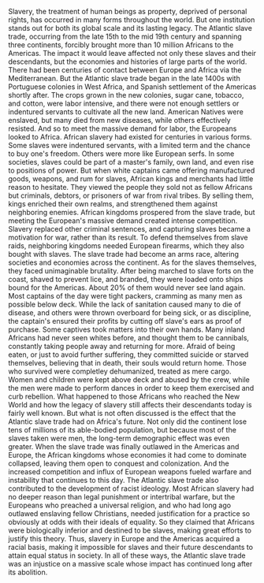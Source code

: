 
Slavery, the treatment of human beings as property,
deprived of personal rights,
has occurred in many forms 
throughout the world.
But one institution stands out for
both its global scale and its lasting legacy.
The Atlantic slave trade,
occurring from the late 15th
to the mid 19th century
and spanning three continents,
forcibly brought more than 10 million Africans
to the Americas.
The impact it would leave affected
not only these slaves
and their descendants,
but the economies and histories
of large parts of the world.
There had been centuries of contact
between Europe and Africa
via the Mediterranean.
But the Atlantic slave trade 
began in the late 1400s
with Portuguese colonies in West Africa,
and Spanish settlement 
of the Americas shortly after.
The crops grown in the new colonies,
sugar cane, tobacco, and cotton,
were labor intensive,
and there were not enough settlers 
or indentured servants
to cultivate all the new land.
American Natives were enslaved, 
but many died from new diseases,
while others effectively resisted.
And so to meet the massive 
demand for labor,
the Europeans looked to Africa.
African slavery had existed 
for centuries in various forms.
Some slaves were indentured servants,
with a limited term 
and the chance to buy one&#39;s freedom.
Others were more like European serfs.
In some societies, slaves could 
be part of a master&#39;s family,
own land, and even rise 
to positions of power.
But when white captains came offering 
manufactured goods,
weapons, and rum for slaves,
African kings and merchants 
had little reason to hesitate.
They viewed the people they sold 
not as fellow Africans
but criminals, debtors, 
or prisoners of war from rival tribes.
By selling them, kings enriched 
their own realms,
and strengthened them 
against neighboring enemies.
African kingdoms prospered 
from the slave trade,
but meeting the European&#39;s massive demand
created intense competition.
Slavery replaced other criminal sentences,
and capturing slaves 
became a motivation for war,
rather than its result.
To defend themselves from slave raids,
neighboring kingdoms 
needed European firearms,
which they also bought with slaves.
The slave trade had become an arms race,
altering societies and economies 
across the continent.
As for the slaves themselves,
they faced unimaginable brutality.
After being marched 
to slave forts on the coast,
shaved to prevent lice, and branded,
they were loaded onto ships 
bound for the Americas.
About 20% of them 
would never see land again.
Most captains of the day 
were tight packers,
cramming as many men 
as possible below deck.
While the lack of sanitation 
caused many to die of disease,
and others were thrown 
overboard for being sick,
or as discipline,
the captain&#39;s ensured their profits 
by cutting off slave&#39;s ears
as proof of purchase.
Some captives took matters 
into their own hands.
Many inland Africans 
had never seen whites before,
and thought them to be cannibals,
constantly taking people away 
and returning for more.
Afraid of being eaten, 
or just to avoid further suffering,
they committed suicide 
or starved themselves,
believing that in death,
their souls would return home.
Those who survived 
were completley dehumanized,
treated as mere cargo.
Women and children were kept above deck
and abused by the crew,
while the men were made to perform dances
in order to keep them exercised 
and curb rebellion.
What happened to those Africans 
who reached the New World
and how the legacy of slavery 
still affects their descendants today
is fairly well known.
But what is not often discussed
is the effect that the Atlantic slave trade
had on Africa&#39;s future.
Not only did the continent lose
tens of millions of its able-bodied population,
but because most of the slaves 
taken were men,
the long-term demographic 
effect was even greater.
When the slave trade was finally 
outlawed in the Americas and Europe,
the African kingdoms whose economies 
it had come to dominate collapsed,
leaving them open 
to conquest and colonization.
And the increased competition 
and influx of European weapons
fueled warfare and instability 
that continues to this day.
The Atlantic slave trade also contributed
to the development of racist ideology.
Most African slavery had no deeper reason
than legal punishment
or intertribal warfare,
but the Europeans 
who preached a universal religion,
and who had long ago 
outlawed enslaving fellow Christians,
needed justification for a practice
so obviously at odds 
with their ideals of equality.
So they claimed that 
Africans were biologically inferior
and destined to be slaves,
making great efforts 
to justify this theory.
Thus, slavery in Europe and the Americas
acquired a racial basis,
making it impossible for slaves 
and their future descendants
to attain equal status in society.
In all of these ways,
the Atlantic slave trade 
was an injustice on a massive scale
whose impact has continued 
long after its abolition.
